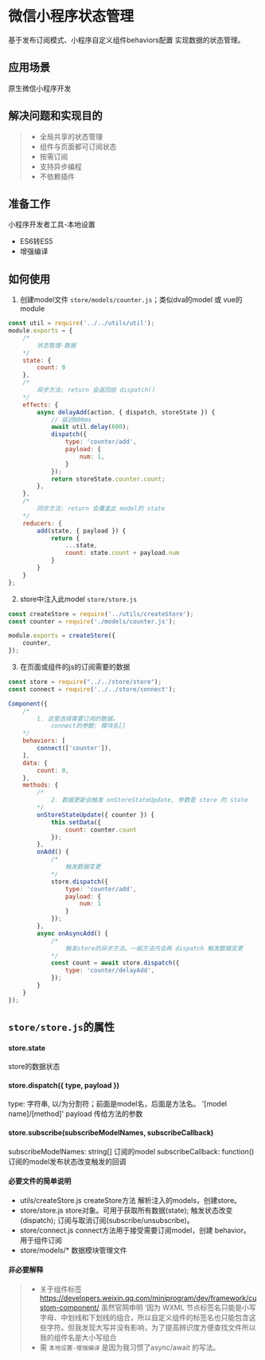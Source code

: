 # 微信小程序状态管理
基于发布订阅模式、小程序自定义组件behaviors配置 实现数据的状态管理。
   
## 应用场景
原生微信小程序开发

## 解决问题和实现目的
> * 全局共享的状态管理
> * 组件与页面都可订阅状态
> * 按需订阅
> * 支持异步编程
> * 不依赖插件

## 准备工作
小程序开发者工具-本地设置
* ES6转ES5
* 增强编译

## 如何使用
1. 创建model文件 `store/models/counter.js`；类似dva的model 或 vue的module
```javascript
const util = require('../../utils/util');
module.exports = {
    /* 
        状态管理-数据
    */
    state: {
        count: 0
    },
    /* 
        异步方法: return 会返回给 dispatch()
    */
    effects: {
        async delayAdd(action, { dispatch, storeState }) {
            // 延迟600ms
            await util.delay(600);
            dispatch({
                type: 'counter/add',
                payload: {
                    num: 1,
                }
            });
            return storeState.counter.count;
        },
    },
    /*
        同步方法: return 会覆盖此 model的 state
    */
    reducers: {
        add(state, { payload }) {
            return {
                ...state,
                count: state.count + payload.num
            }
        }
    }
};
```

2. store中注入此model `store/store.js`
```javascript
const createStore = require('../utils/createStore');
const counter = require('./models/counter.js');

module.exports = createStore({
    counter,
});
```

3. 在页面或组件的js的订阅需要的数据
```javascript
const store = require("../../store/store");
const connect = require('../../store/connect');

Component({
    /* 
        1. 这里选择需要订阅的数据。
            connect的参数: 模块名[]
    */
    behaviors: [
        connect(['counter']),
    ],
    data: {
        count: 0,
    },
    methods: {
        /*  
            2. 数据更新会触发 onStoreStateUpdate, 参数是 store 的 state
        */
        onStoreStateUpdate({ counter }) {
            this.setData({
                count: counter.count
            });
        },
        onAdd() {
            /* 
                触发数据变更
            */
            store.dispatch({
                type: 'counter/add',
                payload: {
                    num: 1
                }
            });
        },
        async onAsyncAdd() {
            /* 
                触发store的异步方法。一般方法内会再 dispatch 触发数据变更
            */
            const count = await store.dispatch({
                type: 'counter/delayAdd',
            });
        }
    }
});
```

## `store/store.js`的属性
#### store.state
   store的数据状态
#### store.dispatch({ type, payload })
   type: 字符串, 以/为分割符；前面是model名，后面是方法名。 '[model name]/[method]'
   payload 传给方法的参数
#### store.subscribe(subscribeModelNames, subscribeCallback)
   subscribeModelNames: string[]  订阅的model
   subscribeCallback: function()  订阅的model发布状态改变触发的回调
   
#### 必要文件的简单说明
* utils/createStore.js createStore方法 解析注入的models，创建store。
* store/store.js store对象。可用于获取所有数据(state); 触发状态改变(dispatch); 订阅与取消订阅(subscribe/unsubscribe)。
* store/connect.js connect方法用于接受需要订阅model，创建 behavior。 用于组件订阅
* store/models/* 数据模块管理文件

#### 非必要解释
> * 关于组件标签 https://developers.weixin.qq.com/miniprogram/dev/framework/custom-component/ 虽然官网申明 ‘因为 WXML 节点标签名只能是小写字母、中划线和下划线的组合，所以自定义组件的标签名也只能包含这些字符。但我发现大写并没有影响，为了提高辨识度方便查找文件所以我的组件名是大小写组合
> * 需 `本地设置-增强编译` 是因为我习惯了async/await 的写法。




